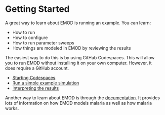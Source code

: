 # Getting Started

A great way to learn about EMOD is running an example.  You can learn:
- How to run
- How to configure
- How to run parameter sweeps
- How things are modeled in EMOD by reviewing the results

The easiest way to do this is by using GitHub Codespaces.  This will allow
you to run EMOD without installing it on your own computer.  However,
it does require a GitHub account.

- [Starting Codespaces](tutorial_starting_codespaces.md)
- [Run a simple example simulation](tutorial_run_simple_example.md)
- [Interpreting the results](tutorial_interpret_results.md)

Another way to learn about EMOD is through the
[documentation](https://docs.idmod.org/projects/emodpy-malaria/en/latest/emod/software-overview.html).
It provides lots of information on how EMOD models malaria as well as how malaria
works.


